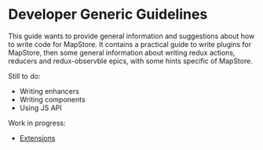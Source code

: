 # Developer Generic Guidelines

This guide wants to provide general information and suggestions about how to write code for MapStore.
It contains a practical guide to write plugins for MapStore, then some general information about writing redux actions, reducers and redux-observble epics,
with some hints specific of MapStore.

Still to do:

* Writing enhancers
* Writing components
* Using JS API

Work in progress: 

* [Extensions](../extensions)
